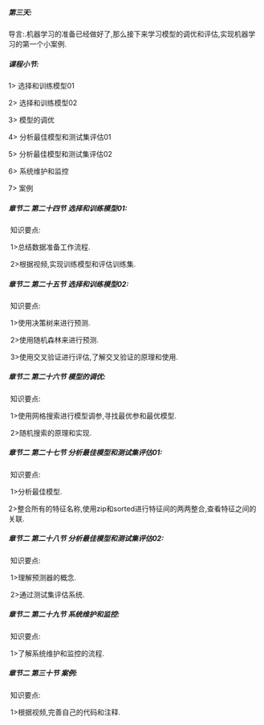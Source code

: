 ##### **第三天:** 

导言:.机器学习的准备已经做好了,那么接下来学习模型的调优和评估,实现机器学习的第一个小案例.

##### **课程小节:**  

1> 选择和训练模型01

2> 选择和训练模型02

3> 模型的调优

4> 分析最佳模型和测试集评估01

5> 分析最佳模型和测试集评估02

6> 系统维护和监控

7> 案例

##### **章节二  第二十四节 选择和训练模型01:**

​    知识要点:

​        1>总结数据准备工作流程.

​        2>根据视频,实现训练模型和评估训练集.

##### **章节二  第二十五节 选择和训练模型02:**

​    知识要点:

​        1>使用决策树来进行预测.

​        2>使用随机森林来进行预测.

​        3>使用交叉验证进行评估,了解交叉验证的原理和使用.

##### **章节二  第二十六节 模型的调优:**

​    知识要点:

​        1>使用网格搜索进行模型调参,寻找最优参和最优模型.

​        2>随机搜索的原理和实现.

##### **章节二  第二十七节 分析最佳模型和测试集评估01:**

​    知识要点:

​        1>分析最佳模型.

​        2>整合所有的特征名称,使用zip和sorted进行特征间的两两整合,查看特征之间的关联.

##### **章节二  第二十八节 分析最佳模型和测试集评估02:**

​    知识要点:

​        1>理解预测器的概念.

​        2>通过测试集评估系统.

##### **章节二  第二十九节 系统维护和监控:**

​    知识要点:

​        1>了解系统维护和监控的流程.

##### **章节二  第三十节 案例:**

​    知识要点:

​        1>根据视频,完善自己的代码和注释.